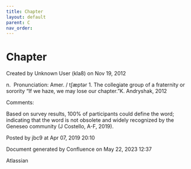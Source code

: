```yaml
---
title: Chapter
layout: default
parent: C
nav_order:
---
```


# Chapter

Created by  Unknown User (kla8) on Nov 19, 2012

n.  Pronunciation: Amer. / tʃæptər 1. The collegiate group of a fraternity or sorority “If we haze, we may lose our chapter.”K. Andryshak, 2012

Comments:

Based on survey results, 100% of participants could define the word; indicating that the word is not obsolete and widely recognized by the Geneseo community (J Costello, A-F, 2019).

Posted by jbc9 at Apr 07, 2019 20:10

Document generated by Confluence on May 22, 2023 12:37

Atlassian
